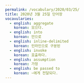```yaml
---
permalink: /vocabulary/2020/03/25/
title: 2020년 3월 25일 단어장
vocavularies:
  - english: aggregate
    korean: 모으다.
  - english: into
    korean: 안으로
  - english: inline-delimited
    korean: 인라인으로 구분된
  - english: invoke
    korean: 호출하다.
  - english: assumption
    korean: 가정
  - english: be passed to
    korean: ~에게 전달되다.
---
```

